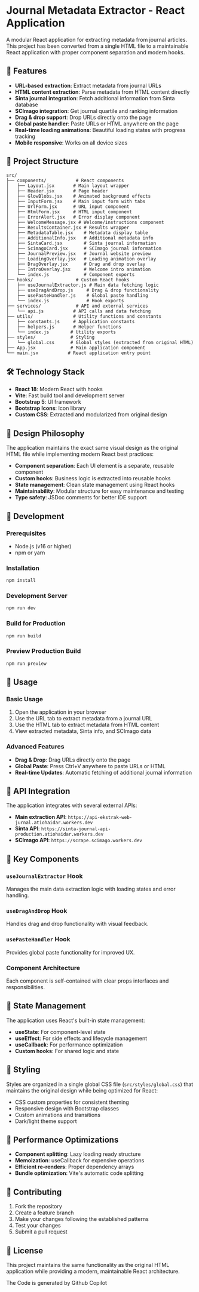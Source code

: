 # Journal Metadata Extractor - React Application

A modular React application for extracting metadata from journal articles. This project has been converted from a single HTML file to a maintainable React application with proper component separation and modern hooks.

## 🚀 Features

- **URL-based extraction**: Extract metadata from journal URLs
- **HTML content extraction**: Parse metadata from HTML content directly
- **Sinta journal integration**: Fetch additional information from Sinta database
- **SCImago integration**: Get journal quartile and ranking information
- **Drag & drop support**: Drop URLs directly onto the page
- **Global paste handler**: Paste URLs or HTML anywhere on the page
- **Real-time loading animations**: Beautiful loading states with progress tracking
- **Mobile responsive**: Works on all device sizes

## 📁 Project Structure

```
src/
├── components/           # React components
│   ├── Layout.jsx       # Main layout wrapper
│   ├── Header.jsx       # Page header
│   ├── GlowBlobs.jsx    # Animated background effects
│   ├── InputForm.jsx    # Main input form with tabs
│   ├── UrlForm.jsx      # URL input component
│   ├── HtmlForm.jsx     # HTML input component
│   ├── ErrorAlert.jsx   # Error display component
│   ├── WelcomeMessage.jsx # Welcome/instructions component
│   ├── ResultsContainer.jsx # Results wrapper
│   ├── MetadataTable.jsx    # Metadata display table
│   ├── AdditionalInfo.jsx   # Additional metadata info
│   ├── SintaCard.jsx        # Sinta journal information
│   ├── ScimagoCard.jsx      # SCImago journal information
│   ├── JournalPreview.jsx   # Journal website preview
│   ├── LoadingOverlay.jsx   # Loading animation overlay
│   ├── DragOverlay.jsx      # Drag and drop overlay
│   ├── IntroOverlay.jsx     # Welcome intro animation
│   └── index.js             # Component exports
├── hooks/                # Custom React hooks
│   ├── useJournalExtractor.js # Main data fetching logic
│   ├── useDragAndDrop.js     # Drag & drop functionality
│   ├── usePasteHandler.js    # Global paste handling
│   └── index.js              # Hook exports
├── services/             # API and external services
│   └── api.js           # API calls and data fetching
├── utils/               # Utility functions and constants
│   ├── constants.js     # Application constants
│   ├── helpers.js       # Helper functions
│   └── index.js        # Utility exports
├── styles/             # Styling
│   └── global.css      # Global styles (extracted from original HTML)
├── App.jsx             # Main application component
└── main.jsx           # React application entry point
```

## 🛠️ Technology Stack

- **React 18**: Modern React with hooks
- **Vite**: Fast build tool and development server
- **Bootstrap 5**: UI framework
- **Bootstrap Icons**: Icon library
- **Custom CSS**: Extracted and modularized from original design

## 🎨 Design Philosophy

The application maintains the exact same visual design as the original HTML file while implementing modern React best practices:

- **Component separation**: Each UI element is a separate, reusable component
- **Custom hooks**: Business logic is extracted into reusable hooks
- **State management**: Clean state management using React hooks
- **Maintainability**: Modular structure for easy maintenance and testing
- **Type safety**: JSDoc comments for better IDE support

## 🔧 Development

### Prerequisites
- Node.js (v16 or higher)
- npm or yarn

### Installation
```bash
npm install
```

### Development Server
```bash
npm run dev
```

### Build for Production
```bash
npm run build
```

### Preview Production Build
```bash
npm run preview
```

## 📖 Usage

### Basic Usage
1. Open the application in your browser
2. Use the URL tab to extract metadata from a journal URL
3. Use the HTML tab to extract metadata from HTML content
4. View extracted metadata, Sinta info, and SCImago data

### Advanced Features
- **Drag & Drop**: Drag URLs directly onto the page
- **Global Paste**: Press Ctrl+V anywhere to paste URLs or HTML
- **Real-time Updates**: Automatic fetching of additional journal information

## 🔌 API Integration

The application integrates with several external APIs:
- **Main extraction API**: `https://api-ekstrak-web-jurnal.atiohaidar.workers.dev`
- **Sinta API**: `https://sinta-journal-api-production.atiohaidar.workers.dev`
- **SCImago API**: `https://scrape.scimago.workers.dev`

## 🎯 Key Components

### `useJournalExtractor` Hook
Manages the main data extraction logic with loading states and error handling.

### `useDragAndDrop` Hook
Handles drag and drop functionality with visual feedback.

### `usePasteHandler` Hook
Provides global paste functionality for improved UX.

### Component Architecture
Each component is self-contained with clear props interfaces and responsibilities.

## 🔄 State Management

The application uses React's built-in state management:
- **useState**: For component-level state
- **useEffect**: For side effects and lifecycle management
- **useCallback**: For performance optimization
- **Custom hooks**: For shared logic and state

## 🎨 Styling

Styles are organized in a single global CSS file (`src/styles/global.css`) that maintains the original design while being optimized for React:
- CSS custom properties for consistent theming
- Responsive design with Bootstrap classes
- Custom animations and transitions
- Dark/light theme support

## 🚀 Performance Optimizations

- **Component splitting**: Lazy loading ready structure
- **Memoization**: useCallback for expensive operations
- **Efficient re-renders**: Proper dependency arrays
- **Bundle optimization**: Vite's automatic code splitting

## 🤝 Contributing

1. Fork the repository
2. Create a feature branch
3. Make your changes following the established patterns
4. Test your changes
5. Submit a pull request

## 📄 License

This project maintains the same functionality as the original HTML application while providing a modern, maintainable React architecture.

The Code is generated by Github Copilot
